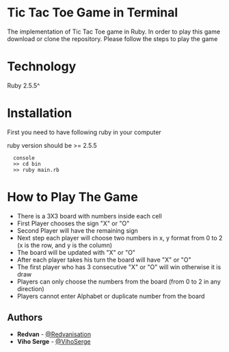 # Tic Tac Toe Game in Terminal
The implementation of Tic Tac Toe game in Ruby. In order to play this game download or clone the repository. Please follow the steps to play the game


# Technology
Ruby 2.5.5^

# Installation
First you need to have following ruby in your computer

ruby version should be >= 2.5.5

```
  console
  >> cd bin
  >> ruby main.rb

```

# How to Play The Game
- There is a 3X3 board with numbers inside each cell
- First Player chooses the sign "X" or "O"
- Second Player will have the remaining sign
- Next step each player will choose two numbers in x, y format from 0 to 2 (x is the row, and y is the column) 
- The board will be updated with "X" or "O" 
- After each player takes his turn the board will have "X" or "O"
- The first player who has 3 consecutive "X" or "O" will win otherwise it is draw
- Players can only choose the numbers from the board (from 0 to 2 in any direction)
- Players cannot enter Alphabet or duplicate number from the board

## Authors
* **Redvan** - [@Redvanisation](https://github.com/Redvanisation)
* **Viho Serge** - [@VihoSerge](https://github.com/VihoSerge)
